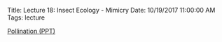 Title: Lecture 18: Insect Ecology - Mimicry
Date: 10/19/2017 11:00:00 AM
Tags: lecture


[Pollination (PPT)]({filename}/pdfs/pollination.ppt)
